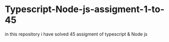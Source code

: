 # Typescript-Node-js-assigment-1-to-45
in this repository i have solved 45 assigment of typescript &amp; Node js
